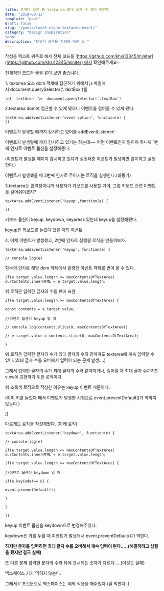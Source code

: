 ```yaml
---
title: 트위터 클론 중 textarea 최대 글자 수 제한 이벤트
date: "2019-08-12"
template: "post"
draft: false
slug: "/posts/tweet-clone-textarea-event/"
category: "Design Inspiration"
tags:
description: "트위터 클론을 진행에 대한 글."
---
```


작성을 텍스트 위주로 해서 전체 코드를 [https://github.com/khsi12345/miniter](https://github.com/khsi12345/miniter) 에서 확인해주세요~

전체적인 코드와 글을 같이 보면 좋습니다.

1\. textarea 요소 dom 객체에 접근하기 위해서 js 파일에서 document.querySelector('. textBox')를
```
let  textArea  \=  document.querySelector('.textBox')
```
2.textarea dom에 접근할 수 있게 됐으니 이벤트를 걸어줄 수 있게 됐다.

```
textArea.addEventListener('event option', function(e) {
})
```


이벤트가 발생할 때까지 감시하고 있어줄 addEventListener!

이벤트가 발생할때 까지 감시하고 있기는 하는데~~ 어떤 이벤트인지 알아야 하니까 1번째 인자로 이벤트 옵션을 설정해준다.

(이벤트가 발생될 때까지 감시하고 있다가 설정해준 이벤트가 발생하면 감지하고 실행한다.)

이벤트가 발생했을 때 2번째 인자로 주어지는 로직을 실행한다.(비동기)

3.textarea는 입력창이니까 사용자가 키보드를 사용할 거야, 그럼 키보드 관련 이벤트를 걸어줘야겠지?
```
textArea.addEventListener('keyup',function(e) {

})
```

키보드 옵션이 keyup, keydown, keypress 있는데 keyup을 설정해줬다.

keyup은 키보드를 눌렀다 땠을 때의 이벤트

4\. 이제 이벤트가 발생했고, 2번째 인자로 실행될 로직을 만들어보자.
```
textArea.addEventListener('keyup', function(e) {

// console.log(e)
```

함수의 인자로 해당 dom 객체에서 발생한 이벤트 객체를 받아 올 수 있다.
```
if(e.target.value.length <= maxContentsOfTextArea) curContents.innerHTML = e.target.value.length;
```
위 로직은 입력한 글자의 수를 뷰에 표현
```
if(e.target.value.length >= maxContentsOfTextArea) {

const contents = e.target.value;

//이벤트 옵션이 keyup 일 때

// console.log(contents.slice(0, maxContentsOfTextArea))

// e.target.value = contents.slice(0, maxContentsOfTextArea);

}
```
위 로직은 입력한 글자의 수가 최대 글자의 수와 같아져도 textarea에 계속 입력할 수 있다.(최대 글자 수를 오버해서 입력이 되는 문제 발생....)

그래서 입력한 글자의 수가 최대 글자의 수와 같아지거나, 길어질 때 최대 글자 수까지만 view에 표현하기 위한 로직이다.

위 초록색 로직으로 작성한 이유는 keyup 이벤트 때문이다.

(이미 키를 눌렀다 떼서 이벤트가 발생한 시점으로 event.preventDefault()가 먹히지 않는다.)

})

다르게도 로직을 작성해봤다. (아래 로직)
```
textArea.addEventListener('keydown', function(e) {

// console.log(e)

if(e.target.value.length <= maxContentsOfTextArea) curContents.innerHTML = e.target.value.length;

if(e.target.value.length >= maxContentsOfTextArea) {

//이벤트 옵션이 keydown 일 때

if(e.keyCode!== 8) {

event.preventDefault();

}

}

})
```
keyup 이벤트 옵션을 keydown으로 변경해주었다.

keydown은 키를 누를 때 이벤트가 발생해서 event.preventDefault()가 먹힌다.

**하지만 문자를 입력하면 최대 글자 수를 오버해서 계속 입력이 된다.....(해결하려고 삽질을 했지만 결국 실패)**

또 다른 문제 입력한 문자의 수와 뷰에 표시되는 숫자가 다르다.....(이것도 실패)

백스페이스 키가 먹히지 않는다.

그래서 if 조건문으로 백스페이스는 예외 적용을 해주었다.(잘 먹힌다..)